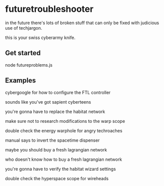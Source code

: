 futuretroubleshooter
====================

in the future there's lots of broken stuff that can only be fixed with judicious use of techjargon.

this is your swiss cyberarmy knife.

## Get started ##
node futureproblems.js

## Examples ##

cybergoogle for how to configure the FTL controller

sounds like you've got sapient cyberteens

you're gonna have to replace the habitat network

make sure not to research modifications to the warp scope

double check the energy warphole for angry techroaches

manual says to invert the spacetime dispenser

maybe you should buy a fresh lagrangian network

who doesn't know how to buy a fresh lagrangian network

you're gonna have to verify the habitat wizard settings

double check the hyperspace scope for wireheads
